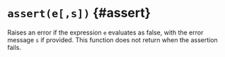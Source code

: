 # `assert(e[,s])` {#assert}

Raises an error if the expression `e` evaluates as false, with the error message
`s` if provided. This function does not return when the assertion fails.

